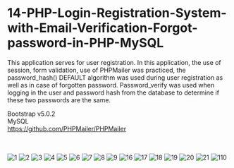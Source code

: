 # 14-PHP-Login-Registration-System-with-Email-Verification-Forgot-password-in-PHP-MySQL


This application serves for user registration.
In this application, the use of session, form validation, use of PHPMailer was practiced, the password_hash() DEFAULT algorithm was used during user registration as well as in case of forgotten password. Password_verify was used when logging in the user and password hash from the database to determine if these two passwords are the same.

Bootstrap v5.0.2    <br>
MySQL  <br>
https://github.com/PHPMailer/PHPMailer     <br>

 <br> <br>
![1](https://user-images.githubusercontent.com/56784702/217829111-c29fd229-f837-4a45-a98c-5f8499c24fc9.png)
![2](https://user-images.githubusercontent.com/56784702/217829148-762e154c-0b32-4e42-9cb1-2d1390c9d726.png)
![3](https://user-images.githubusercontent.com/56784702/217829199-b9099edc-91f5-4cda-ba53-a9a8736d2d78.png)
![4](https://user-images.githubusercontent.com/56784702/217829224-6d4a8654-4b21-4d44-a20d-ea63d6025cd1.png)
![5](https://user-images.githubusercontent.com/56784702/217829233-51ef4241-5efe-4adb-b0a6-c072b5df1dea.png)
![6](https://user-images.githubusercontent.com/56784702/217829244-76b0ffea-4348-4c02-aed9-8e8cc9434a31.png)
![7](https://user-images.githubusercontent.com/56784702/217829251-ed15a558-c62c-4da2-86eb-a6dce9b2f151.png)
![8](https://user-images.githubusercontent.com/56784702/217829254-15f5917c-a509-47ad-a483-2171e40b2255.png)
![9](https://user-images.githubusercontent.com/56784702/217829263-71a62f0e-231a-4232-acd8-4613498a6a31.png)
![16](https://user-images.githubusercontent.com/56784702/217829271-0a24a341-6133-41c5-9fad-b7fc5fb6435e.png)
![17](https://user-images.githubusercontent.com/56784702/217829285-26644609-dbb1-4875-b815-a638aa8afe56.png)
![18](https://user-images.githubusercontent.com/56784702/217829323-fd8adffd-d32f-42cf-a2aa-357ae047e32a.png)
![19](https://user-images.githubusercontent.com/56784702/217829336-5fa1a46e-f789-49b0-821b-4cbb3b0aebaa.png)
![20](https://user-images.githubusercontent.com/56784702/217829349-62ac2ed7-817a-47b7-92e3-01d6cc53a567.png)
![21](https://user-images.githubusercontent.com/56784702/217829356-d1f10507-4a05-494b-9cbe-938bf4f6831b.png)
![110](https://user-images.githubusercontent.com/56784702/217829375-9fd1fd2e-5a4b-475f-a5be-1e464f7485dd.png)
